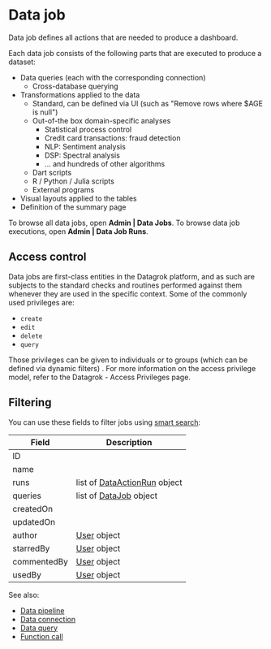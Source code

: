 <!-- TITLE: Data job -->
<!-- SUBTITLE: -->

# Data job

Data job defines all actions that are needed to produce a dashboard.

Each data job consists of the following parts that are executed to produce a dataset:

* Data queries (each with the corresponding connection)
    * Cross-database querying
* Transformations applied to the data
    * Standard, can be defined via UI (such as "Remove rows where $AGE is null")
    * Out-of-the box domain-specific analyses
        * Statistical process control
        * Credit card transactions: fraud detection
        * NLP: Sentiment analysis
        * DSP: Spectral analysis
        * ... and hundreds of other algorithms
    * Dart scripts
    * R / Python / Julia scripts
    * External programs
* Visual layouts applied to the tables
* Definition of the summary page

To browse all data jobs, open **Admin | Data Jobs**. To browse data job executions, open
**Admin | Data Job Runs**.

## Access control

Data jobs are first-class entities in the Datagrok platform, and as such are subjects to the standard checks and
routines performed against them whenever they are used in the specific context. Some of the commonly used privileges
are:

* `create`
* `edit`
* `delete`
* `query`

Those privileges can be given to individuals or to groups (which can be defined via dynamic filters)
. For more information on the access privilege model, refer to the Datagrok - Access Privileges page.

## Filtering

You can use these fields to filter jobs using [smart search](../overview/smart-search.md):

| Field       | Description                                                            |
|-------------|------------------------------------------------------------------------|
| ID          |                                                                        |
| name        |                                                                        |
| runs        | list of [DataActionRun](../overview/functions/function-call.md) object |
| queries     | list of [DataJob](data-job.md) object                                  |
| createdOn   |                                                                        |
| updatedOn   |                                                                        |
| author      | [User](../govern/user.md) object                                       |
| starredBy   | [User](../govern/user.md) object                                       |
| commentedBy | [User](../govern/user.md) object                                       |
| usedBy      | [User](../govern/user.md) object                                       |

See also:

* [Data pipeline](data-pipeline.md)
* [Data connection](data-connection.md)
* [Data query](data-query.md)
* [Function call](../overview/functions/function-call.md)
